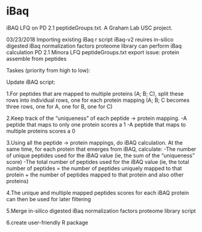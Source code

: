 # iBaq
iBAQ LFQ on PD 2.1 peptideGroups.txt. A Graham Lab USC project. 

03/23/2018
Importing existing iBaq r script
iBaq-v2 reuires in-silico digested iBaq normalization factors proteome library
can perform iBaq calculation PD 2.1 Minora LFQ peptideGroups.txt export 
issue: protein assemble from peptides

Taskes (priority from high to low):

Update iBAQ script:

1.For peptides that are mapped to multiple proteins (A; B; C), split these rows into individual rows, one for each protein mapping (A; B; C becomes three rows, one for A, one for B, one for C)

2.Keep track of the “uniqueness” of each peptide → protein mapping.
    -A peptide that maps to only one protein scores a 1
    -A peptide that maps to multiple proteins scores a 0

3.Using all the peptide → protein mappings, do iBAQ calculation. At the same time, for each protein that emerges from iBAQ, calculate:
    -The number of unique peptides used for the iBAQ value (ie, the sum of the “uniqueness” score)
    -The total number of peptides used for the iBAQ value (ie, the total number of peptides = the number of peptides uniquely mapped to that protein + the number of peptides mapped to that protein and also other proteins)

4.The unique and multiple mapped peptides scores for each iBAQ protein can then be used for later filtering

5.Merge in-silico digested iBaq normalization factors proteome library script

6.create user-friendly R package



